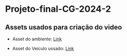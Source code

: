 # Projeto-final-CG-2024-2


## Assets usados para criação do video

- Asset do ambiente: [Link](https://sketchfab.com/3d-models/city-a694ac17a90a45f89f6b588de65fadc6)

- Asset do Veiculo ussado: [Link](https://sketchfab.com/3d-models/city-a694ac17a90a45f89f6b588de65fadc6)